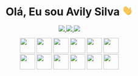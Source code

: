 
<!--![](https://github.com/imKashyap/imKashyap/blob/master/banner.png)-->
<p align="center">
  <h1 align="center"> Olá, Eu sou Avily Silva <img src="./assets/hi.gif" width="28px" alt="waving hand" /></h1>
</p>

<p align="center">
  <a href="https://www.linkedin.com/in/avilysva/"><img src="https://img.shields.io/badge/LinkedIn-0077B5?style=for-the-badge&logo=linkedin&logoColor=white"/> </a>
  <a href="https://www.instagram.com/avilysva/"><img src="https://img.shields.io/badge/Instagram-E4405F?style=for-the-badge&logo=instagram&logoColor=white"/> </a>
  <a href="mailto:avily.sva@gmail.com"><img src="https://img.shields.io/badge/Gmail-D14836?style=for-the-badge&logo=gmail&logoColor=white"/> </a>
</p>

<div align="center">
  <img height="40" width="40" src="https://cdn.jsdelivr.net/gh/devicons/devicon/icons/react/react-original.svg" />
  <img height="40" width="40" src="https://cdn.jsdelivr.net/gh/devicons/devicon/icons/webpack/webpack-original.svg" />
  <img height="40" width="40" src="https://cdn.jsdelivr.net/gh/devicons/devicon/icons/babel/babel-original.svg" />
  <img height="40" width="40" src="https://cdn.jsdelivr.net/gh/devicons/devicon/icons/typescript/typescript-original.svg" />
  <img height="40" width="40"src="https://cdn.jsdelivr.net/gh/devicons/devicon/icons/nodejs/nodejs-original.svg" />
  <img height="40" width="40" src="https://cdn.jsdelivr.net/gh/devicons/devicon/icons/nextjs/nextjs-original.svg" />
 
  <br />
  
  <img height="40" width="40" src="https://cdn.jsdelivr.net/gh/devicons/devicon/icons/html5/html5-original.svg" />
  <img height="40" width="40" src="https://cdn.jsdelivr.net/gh/devicons/devicon/icons/css3/css3-original.svg" />
  <img height="40" width="40" src="https://cdn.jsdelivr.net/gh/devicons/devicon/icons/javascript/javascript-original.svg" />
  <img height="40" width="40" src="https://cdn.jsdelivr.net/gh/devicons/devicon/icons/sass/sass-original.svg" />
  <img height="40" width="40" src="https://cdn.jsdelivr.net/gh/devicons/devicon/icons/git/git-original.svg" />
  <img height="40" width="40" src="https://cdn.jsdelivr.net/gh/devicons/devicon/icons/figma/figma-original.svg" />
</div>
